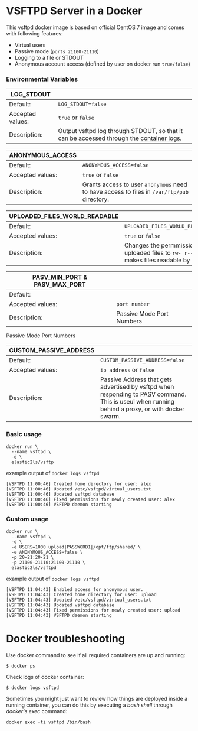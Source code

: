 # VSFTPD Server in a Docker

This vsftpd docker image is based on official CentOS 7 image and comes with following features:  

  * Virtual users
  * Passive mode (`ports 21100-21110`)
  * Logging to a file or STDOUT
  * Anonymous account access (defined by user on docker run `true/false`)

### Environmental Variables

|LOG_STDOUT||
|---|---|
|Default:|`LOG_STDOUT=false`|
|Accepted values:|`true` or `false`|
|Description:|Output vsftpd log through STDOUT, so that it can be accessed through the [container logs](https://docs.docker.com/reference/commandline/logs/).|

|ANONYMOUS_ACCESS||
|---|---|
|Default:|`ANONYMOUS_ACCESS=false`|
|Accepted values:|`true` or `false`|
|Description:|Grants access to user `anonymous` need to have access to files in `/var/ftp/pub` directory.|

|UPLOADED_FILES_WORLD_READABLE||
|---|---|
|Default:|`UPLOADED_FILES_WORLD_READABLE=false`|
|Accepted values:|`true` or `false`|
|Description:|Changes the permmissions of uploaded files to `rw- r-- r--`. This makes files readable by other users.|

| PASV_MIN_PORT & PASV_MAX_PORT ||
|-------------------------------|---|
| Default:                      ||
| Accepted values:              |`port number`|
| Description:                  |Passive Mode Port Numbers|

Passive Mode Port Numbers

|CUSTOM_PASSIVE_ADDRESS||
|---|---|
|Default:|`CUSTOM_PASSIVE_ADDRESS=false`|
|Accepted values:|`ip address` or `false`|
|Description:|Passive Address that gets advertised by vsftpd when responding to PASV command. This is useul when running behind a proxy, or with docker swarm.|


### Basic usage

    docker run \
      --name vsftpd \
      -d \
      elastic2ls/vsftp

example output of `docker logs vsftpd`

```
[VSFTPD 11:00:46] Created home directory for user: alex
[VSFTPD 11:00:46] Updated /etc/vsftpd/virtual_users.txt
[VSFTPD 11:00:46] Updated vsftpd database
[VSFTPD 11:00:46] Fixed permissions for newly created user: alex
[VSFTPD 11:00:46] VSFTPD daemon starting
```

### Custom usage

    docker run \
      --name vsftpd \
      -d \
      -e USERS=1000 upload|PASSWORD1|/opt/ftp/shared/ \
      -e ANONYMOUS_ACCESS=false \
      -p 20-21:20-21 \
      -p 21100-21110:21100-21110 \
      elastic2ls/vsftpd

example output of `docker logs vsftpd`

```
[VSFTPD 11:04:43] Enabled access for anonymous user.
[VSFTPD 11:04:43] Created home directory for user: upload
[VSFTPD 11:04:43] Updated /etc/vsftpd/virtual_users.txt
[VSFTPD 11:04:43] Updated vsftpd database
[VSFTPD 11:04:43] Fixed permissions for newly created user: upload
[VSFTPD 11:04:43] VSFTPD daemon starting
```

Docker troubleshooting
======================

Use docker command to see if all required containers are up and running:
```
$ docker ps
```

Check logs of docker container:
```
$ docker logs vsftpd
```

Sometimes you might just want to review how things are deployed inside a running
 container, you can do this by executing a _bash shell_ through _docker's
 exec_ command:
```
docker exec -ti vsftpd /bin/bash
```